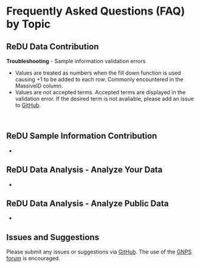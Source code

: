 # Frequently Asked Questions (FAQ) by Topic

## ReDU Data Contribution
**Troubleshooting** - Sample information validation errors
* Values are treated as numbers when the fill down function is used causing +1 to be added to each row. Commonly encountered in the MassiveID column.
* Values are not accepted terms. Accepted terms are displayed in the validation error. If the desired term is not avaliable, please add an issue to [GitHub](https://github.com/mwang87/ReDU-MS2-GNPS).
<br>

## ReDU Sample Information Contribution
* <br>

## ReDU Data Analysis - Analyze Your Data
* <br>

## ReDU Data Analysis - Analyze Public Data
* <br>

## Issues and Suggestions
Please submit any issues or suggestions via [GitHub](https://github.com/mwang87/ReDU-MS2-GNPS). The use of the [GNPS forum](https://groups.google.com/forum/#!forum/molecular_networking_bug_reports) is encouraged.

